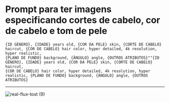 # Prompt para ter imagens especificando cortes de cabelo, cor de cabelo e tom de pele

```
{ID GÊNERO}, {IDADE} years old, {COR DA PELE} skin, {CORTE DE CABELO} haircut, {COR DE CABELO} hair color, hyper detailed, 4k resolution, hyper realistic,
{PLANO DE FUNDO} background, {ÂNGULO} angle, {OUTROS ATRIBUTOS}""{ID GÊNERO}, {IDADE} years old, {COR DA PELE} skin, {CORTE DE CABELO} haircut,
{COR DE CABELO} hair color, hyper detailed, 4k resolution, hyper realistic, {PLANO DE FUNDO} background, {ÂNGULO} angle, {OUTROS ATRIBUTOS}
```

---
![real-flux-tost (9)](https://github.com/user-attachments/assets/d0ee0f3c-5e85-4c91-ae63-4ebe2111a5a3)
